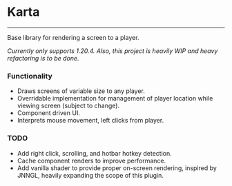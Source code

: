 # Karta

-----
Base library for rendering a screen to a player.

*Currently only supports 1.20.4. Also, this project is heavily WIP and heavy refactoring is to be done.*

### Functionality

- Draws screens of variable size to any player.
- Overridable implementation for management of player location while viewing screen (subject to change).
- Component driven UI.
- Interprets mouse movement, left clicks from player.

### TODO

- Add right click, scrolling, and hotbar hotkey detection.
- Cache component renders to improve performance.
- Add vanilla shader to provide proper on-screen rendering, inspired by JNNGL, heavily expanding the scope of this plugin.
